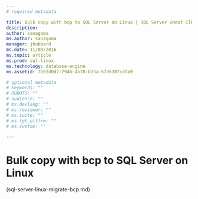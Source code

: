 ```yaml
---
# required metadata

title: Bulk copy with bcp to SQL Server on Linux | SQL Server vNext CTP1
description: 
author: sanagama 
ms.author: sanagama 
manager: jhubbard
ms.date: 11/08/2016
ms.topic: article
ms.prod: sql-linux
ms.technology: database-engine
ms.assetid: 7b93d0d7-7946-4b78-b33a-57d6307cdfa9

# optional metadata
# keywords: ""
# ROBOTS: ""
# audience: ""
# ms.devlang: ""
# ms.reviewer: ""
# ms.suite: ""
# ms.tgt_pltfrm: ""
# ms.custom: ""

---
```

# Bulk copy with bcp to SQL Server on Linux

(sql-server-linux-migrate-bcp.md)


